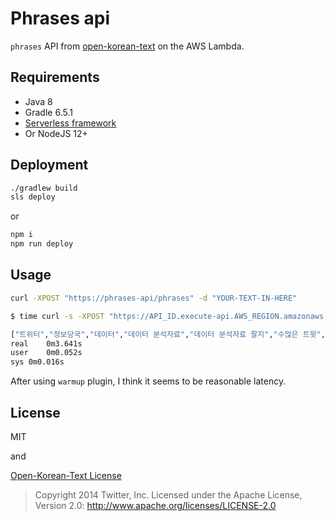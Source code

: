 # Phrases api

`phrases` API from [open-korean-text](https://github.com/open-korean-text/open-korean-text) on the AWS Lambda.

## Requirements

- Java 8
- Gradle 6.5.1
- [Serverless framework](https://www.serverless.com/)
- Or NodeJS 12+

## Deployment

```bash
./gradlew build
sls deploy
```

or

```bash
npm i
npm run deploy
```

## Usage

```bash
curl -XPOST "https://phrases-api/phrases" -d "YOUR-TEXT-IN-HERE"
```

```bash
$ time curl -s -XPOST "https://API_ID.execute-api.AWS_REGION.amazonaws.com/dev/phrases" -d "트위터, \"정보당국에 데이터 분석자료 팔지 않겠다\". 트위터가 수많은 트윗을 분석해 정보를 판매하는 서비스를 미국 정보당국에는 제공하지 않기로 했다. 월스트리트저널 은 미국 정보당국 관계자 등을 인용해 데이터마이너(Dataminer)가 정보당국에 대한 서비스는 중단하기로 했 다고 9일(현지시간) 보도했다. 트위터가 5% 지분을 가진 데이터마이너는 소셜미디어상 자료를 분석해 고객이 의사결정을 하도록 정보를 제공하는 기업이다. 트위터에 올라오는 트윗에 실시간으로 접근해 분석한 자료를 고객에게 팔 수 있는 독점권을 갖고 있다. 정보당국은 이 회사로부터 구매한 자료로 테러나 정치적 불안정 등과 관련된 정보를 획득했다. 이 회사가 정보당국에 서비스를 판매하지 않기로 한 것은 트위터의 결정인 것으로 알려졌다. 데이터마이너 경영진은 최근 “트위터가 정보당국에 서비스하는 것을 원치 않는다”고 밝혔다 고 이 신문은 전했다. 트위터도 성명을 내고 “정보당국 감시용으로 데이터를 팔지 않는 것은 트위터의 오래 된 정책”이라며 “트위터 자료는 대체로 공개적이고 미국 정부도 다른 사용자처럼 공개된 어카운트를 살펴볼 수 있다”고 해명했다. 그러나 이는 이 회사가 2년 동안 정보당국에 서비스를 제공해 온 데 대해서는 타당한 설명이 되지 않는다. 트위터의 이번 결정은 미국의 정보기술(IT)기업과 정보당국 간 갈등의 연장 선상에서  이뤄진 것으로 여겨지고 있다. IT기업은 이용자 프라이버시에 무게 중심을 두는 데 비해 정보당국은 공공안 전을 우선시해 차이가 있었다. 특히 애플은 캘리포니아 주 샌버너디노 총격범의 아이폰에 저장된 정보를 보 겠다며 데이터 잠금장치 해제를 요구하는 미 연방수사국(FBI)과 소송까지 진행했다. 정보당국 고위 관계자도 “트위터가 정보당국과 너무 가까워 보이는 것을 우려하는 것 같다”고 말했다. 데이터마이너는 금융기관이나, 언론사 등 정보당국을 제외한 고객에 대한 서비스는 계속할 계획이다. ."

["트위터","정보당국","데이터","데이터 분석자료","데이터 분석자료 팔지","수많은 트윗","분석","정보","판매","판매하는 서비스","미국","미국 정보당국","제공","월스트리트저널","미국 정보당국 관계자","미국 정보당국 관계자 등","인용","데이터마이너","Dataminer","대한","대한 서비스","중단","9일","현지시간","보도","5%","5% 지분","소셜미디어상","소셜미디어상 자료","고객","의사결정","제공하는 기업","트윗","실시간","접근","자료","팔 수 있는 독점권","이 회사로부터","이 회사로부터 구매","테러","정치적 불안정","정치적 불안정 등","정치적 불안정 등과 관련","정치적 불안정 등과 관련된 정보","획득","이 회사","서비스","트위터의 결정","데이터마이너 경영진","최근","서비스하는 것","원치","이 신문","성명","정보당국 감시용","팔지","팔지 않는 것","트위터의 오래된 정책","이라며","트위터 자료","대체로","미국 정부","다른","다른 사용자","공개","공개된 어카운트","고 해명","2년","2년 동안","2년 동안 정보당국","온 데 대해","온 데 대해서는 타당","설명","트위터의 이번","트위터의 이번 결정","미국의 정보기술","IT","기업","기업과 정보당국","기업과 정보당국 간","기업과 정보당국 간 갈등","기업과 정보당국 간 갈등의 연장","기업과 정보당국 간 갈등의 연장 선상","IT기업","이용자","이용자 프라이버시","무게","무게 중심","공공안전","우선시해","우선시해 차이","애플","캘리포니아","캘리포니아 주","캘리포니아 주 샌버너디노","캘리포니아 주 샌버너디노 총격범의","캘리포니아 주 샌버너디노 총격범의 아이폰","저장","저장된 정보","데이터 잠금장치","데이터 잠금장치 해제","요구","연방수사국","FBI","과 소송","진행","정보당국 고위","정보당국 고위 관계자","우려","우려하는 것","금융기관","언론사","언론사 등","언론사 등 정보당국","제외","계속","계속할 계획","당국","관계자","마이너","현지","시간","지분","독점권","회사","로부터","구매","안정","관련","결정","경영진","신문","감시","정책","정부","사용자","카운트","해명","동안","대해","타당","이번","정보기술","갈등","연장","선상","프라이버시","중심","우선","시해","차이","샌버너디노","총격","범의","아이폰","잠금장치","해제","연방","수사국","소송","고위","계획"]
real	0m3.641s
user	0m0.052s
sys	0m0.016s
```

After using `warmup` plugin, I think it seems to be reasonable latency.

## License

MIT

and

[Open-Korean-Text License](https://github.com/open-korean-text/open-korean-text#license)

> Copyright 2014 Twitter, Inc.
> Licensed under the Apache License, Version 2.0: http://www.apache.org/licenses/LICENSE-2.0
